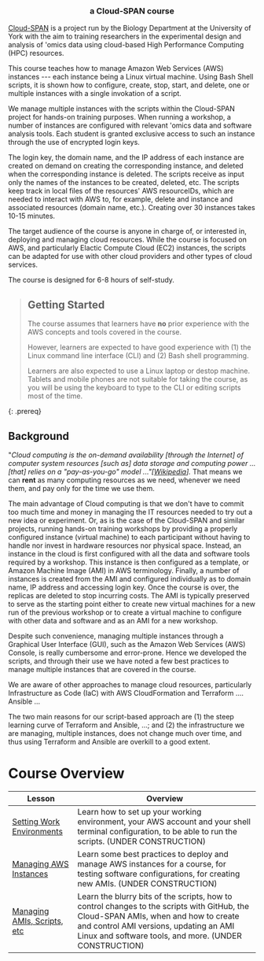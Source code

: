 ---
---
<h3 align="center">a Cloud-SPAN course</h3>

[Cloud-SPAN](https://cloud-span.york.ac.uk) is a project run by the Biology Department at the University of York with the aim to training researchers in the experimental design and analysis of 'omics data using cloud-based High Performance Computing (HPC) resources.

This course teaches how to manage Amazon Web Services (AWS) instances --- each instance being a Linux virtual machine. Using Bash Shell scripts, it is shown how to configure, create, stop, start, and delete, one or multiple instances with a single invokation of a script. 

We manage multiple instances with the scripts within the Cloud-SPAN project for hands-on training purposes. When running a workshop, a number of instances are configured with relevant 'omics data and software analysis tools. Each student is granted exclusive access to such an instance through the use of encrypted login keys. 

The login key, the domain name, and the IP address of each instance are created on demand on
creating the corresponding instance, and deleted when the corresponding instance is deleted. The scripts receive as input only the names of the instances to be created, deleted, etc. The scripts keep track in local files of the resources' AWS resourceIDs, which are needed to interact with AWS to, for example, delete and instance and associated resources (domain name, etc.). Creating over 30 instances takes 10-15 minutes.

The target audience of the course is anyone in charge of, or interested in, deploying and managing cloud resources. While the course is focused on AWS, and particularly Elactic Compute Cloud (EC2) instances, the scripts can be adapted for use with other cloud providers and other types of cloud services.

The course is designed for 6-8 hours of self-study.

> ## Getting Started
>
> The course assumes that learners have **no** prior experience with the AWS concepts and tools covered in the course.
>
> However, learners are expected to have good experience with (1) the Linux command line interface (CLI) and (2) Bash shell programming.
>
> Learners are also expected to use a Linux laptop or destop machine. Tablets and mobile phones are not suitable for taking the course, as you will be using the keyboard to type to the CLI or editing scripts most of the time.
>
{: .prereq}

## Background
"*Cloud computing is the on-demand availability \[through the Internet\] of computer system resources \[such as\] data storage and computing power ... \[that\] relies on a "pay-as-you-go" model ..."\[[Wikipedia](https://en.wikipedia.org/wiki/Cloud_computing)\].* That means we can **rent** as many computing resources as we need, whenever we need them, and pay only for the time we use them. 

The main advantage of Cloud computing is that we don't have to commit too much time and money in managing the IT resources needed to try out a new idea or experiment. Or, as is the case of the Cloud-SPAN and similar projects, running hands-on training workshops by providing a properly configured instance (virtual machine) to each participant without having to handle nor invest in hardware resources nor physical space. Instead, an instance in the cloud is first configured with all the data and software tools required by a workshop. This instance is then configured as a template, or Amazon Machine Image (AMI) in AWS terminology. Finally, a number of instances is created from the AMI and configured individually as to domain name, IP address and accessing login key. Once the course is over, the replicas are deleted to stop incurring costs. The AMI is typically preserved to serve as the starting point either to create new virtual machines for a new run of the previous workshop or to create a virtual machine to configure with other data and software and as an AMI for a new workshop.

Despite such convenience, managing multiple instances through a Graphical User Interface (GUI), such as the Amazon Web Services (AWS) Console, is really cumbersome and error-prone. Hence we developed the scripts, and through their use we have noted a few best practices to manage multiple instances that are covered in the course.

We are aware of other approaches to manage cloud resources, particularly Infrastructure as Code (IaC) with AWS CloudFormation and Terraform .... Ansible ...

The two main reasons for our script-based approach are (1) the steep learning curve of Terraform and Ansible, ...; and (2) the infrastructure we are managing, multiple instances, does not change much over time, and thus using Terraform and Ansible are overkill to a good extent.

# Course Overview

| Lesson                     | Overview |
| -------------------------- | ---------|
| [Setting Work Environments](https://cloud-span.github.io/cloud-admin-guide-1-setting-work-environments/) | Learn how to set up your working environment, your AWS account and your shell terminal configuration, to be able to run the scripts. (UNDER CONSTRUCTION)|
| [Managing AWS Instances](https://cloud-span.github.io/cloud-admin-guide-2-managing-aws-instances/) | Learn some best practices to deploy and manage AWS instances for a course, for testing software configurations, for creating new AMIs. (UNDER CONSTRUCTION) |
| [Managing AMIs, Scripts, etc](https://cloud-span.github.io/cloud-admin-guide-3-managing-amis-scripts-etc/) |  Learn the blurry bits of the scripts, how to control changes to the scripts with GitHub, the Cloud-SPAN AMIs, when and how to create and control AMI versions, updating an AMI Linux and software tools, and more. (UNDER CONSTRUCTION) |

